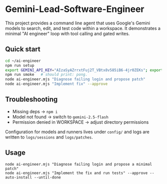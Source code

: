 # Gemini-Lead-Software-Engineer

This project provides a command line agent that uses Google's Gemini models to search, edit, and test code within a workspace. It demonstrates a minimal "AI engineer" loop with tool calling and gated writes.

## Quick start

```bash
cd ~/ai-engineer
npm run setup
export GEMINI_API_KEY="AIzaSyAZrrxtFuj2T_VBtx8v585iB6-4jr0ZEKs"; export WORKSPACE="/var/www/html/Uni-Sign"
npm run smoke   # should print: pong.
node ai-engineer.mjs "Diagnose failing login and propose patch"
node ai-engineer.mjs "Implement fix" --approve
```

## Troubleshooting

- Missing deps → `npm i`
- Model not found → switch to `gemini-2.5-flash`
- Permission denied in WORKSPACE → adjust directory permissions

Configuration for models and runners lives under `config/` and logs are written to `logs/sessions` and `logs/patches`.

## Usage 

```
node ai-engineer.mjs "Diagnose failing login and propose a minimal patch"
node ai-engineer.mjs "Implement the fix and run tests" --approve --auto-install --until-done
```

